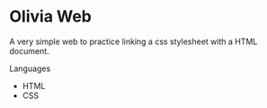 # Olivia Web

A very simple web to practice linking a css stylesheet with a HTML document.

Languages

* HTML
* CSS
